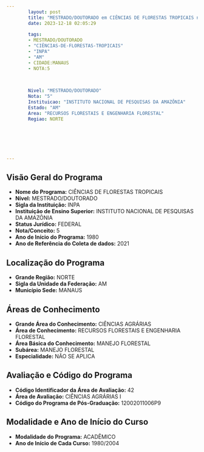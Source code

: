 ```yaml
---
        layout: post
        title: "MESTRADO/DOUTORADO em CIÊNCIAS DE FLORESTAS TROPICAIS na INPA  "
        date: 2023-12-18 02:05:29
     
        tags:
        - MESTRADO/DOUTORADO
        - "CIÊNCIAS-DE-FLORESTAS-TROPICAIS"
        - "INPA"
        - "AM"
        - CIDADE:MANAUS
        - NOTA:5
        
       

        Nivel: "MESTRADO/DOUTORADO"
        Nota: "5"
        Instituicao: "INSTITUTO NACIONAL DE PESQUISAS DA AMAZÔNIA"
        Estado: "AM"
        Area: "RECURSOS FLORESTAIS E ENGENHARIA FLORESTAL"
        Regiao: NORTE
        
        
        
        
        
        
---
```

## Visão Geral do Programa
- **Nome do Programa:** CIÊNCIAS DE FLORESTAS TROPICAIS
- **Nível:** MESTRADO/DOUTORADO
- **Sigla da Instituição:** INPA
- **Instituição de Ensino Superior:** INSTITUTO NACIONAL DE PESQUISAS DA AMAZÔNIA
- **Status Jurídico:** FEDERAL
- **Nota/Conceito:** 5
- **Ano de Início do Programa:** 1980
- **Ano de Referência do Coleta de dados:** 2021

## Localização do Programa
- **Grande Região:** NORTE
- **Sigla da Unidade da Federação:** AM
- **Município Sede:** MANAUS

## Áreas de Conhecimento
- **Grande Área do Conhecimento:** CIÊNCIAS AGRÁRIAS
- **Área de Conhecimento:** RECURSOS FLORESTAIS E ENGENHARIA FLORESTAL
- **Área Básica do Conhecimento:** MANEJO FLORESTAL
- **Subárea:** MANEJO FLORESTAL
- **Especialidade:** NÃO SE APLICA

## Avaliação e Código do Programa
- **Código Identificador da Área de Avaliação:** 42
- **Área de Avaliação:** CIÊNCIAS AGRÁRIAS I
- **Código do Programa de Pós-Graduação:** 12002011006P9


## Modalidade e Ano de Início do Curso
- **Modalidade do Programa:** ACADÊMICO
- **Ano de Início de Cada Curso:** 1980/2004
